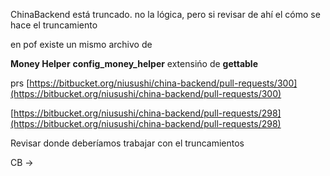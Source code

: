 

ChinaBackend está truncado. no la lógica, pero si revisar de ahí el cómo se hace el truncamiento


en pof existe un mismo archivo de 

**Money Helper**
**config_money_helper**
extensińo de **gettable**

prs
[https://bitbucket.org/niusushi/china-backend/pull-requests/300](https://bitbucket.org/niusushi/china-backend/pull-requests/300)

[https://bitbucket.org/niusushi/china-backend/pull-requests/298](https://bitbucket.org/niusushi/china-backend/pull-requests/298)

Revisar donde deberíamos trabajar con el truncamientos


CB -> 